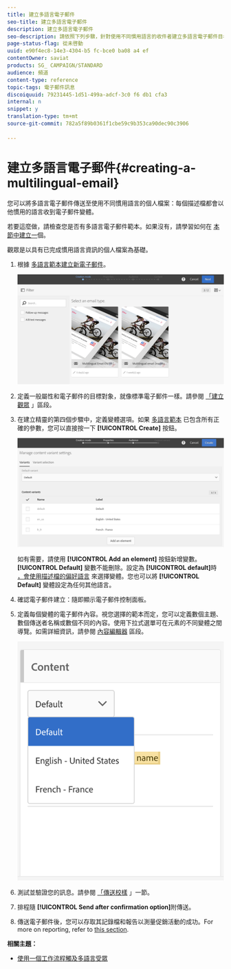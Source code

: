 ```yaml
---
title: 建立多語言電子郵件
seo-title: 建立多語言電子郵件
description: 建立多語言電子郵件
seo-description: 請依照下列步驟，針對使用不同慣用語言的收件者建立多語言電子郵件目標。
page-status-flag: 從未啓動
uuid: e90f4ec8-14e3-4304-b5 fc-bce0 ba08 a4 ef
contentOwner: saviat
products: SG_ CAMPAIGN/STANDARD
audience: 頻道
content-type: reference
topic-tags: 電子郵件訊息
discoiquuid: 79231445-1d51-499a-adcf-3c0 f6 db1 cfa3
internal: n
snippet: y
translation-type: tm+mt
source-git-commit: 782a5f89b0361f1cbe59c9b353ca90dec90c3906

---
```



# 建立多語言電子郵件{#creating-a-multilingual-email}

您可以將多語言電子郵件傳送至使用不同慣用語言的個人檔案：每個描述檔都會以他慣用的語言收到電子郵件變體。

若要這麼做，請檢查您是否有多語言電子郵件範本。如果沒有，請學習如何在 [本節中建立一](../../start/using/creating-a-multilingual-template.md)個。

觀眾是以具有已完成慣用語言資訊的個人檔案為基礎。

1. 根據 [多語言範本建立新電子郵件](../../start/using/creating-a-multilingual-template.md)。

   ![](assets/multi_create1.png)

1. 定義一般屬性和電子郵件的目標對象，就像標準電子郵件一樣。請參閱 [「建立觀眾](../../audiences/using/creating-audiences.md) 」區段。
1. 在建立精靈的第四個步驟中，定義變體選項。如果 [多語言範本](../../start/using/creating-a-multilingual-template.md) 已包含所有正確的參數，您可以直接按一下 **[!UICONTROL Create]** 按鈕。

   ![](assets/multi_create4.png)

   如有需要，請使用 **[!UICONTROL Add an element]** 按鈕新增變數。**[!UICONTROL Default]** 變數不能刪除。設定為 **[!UICONTROL default]**&#x200B;時 [，會使用描述檔的偏好語言](../../audiences/using/creating-profiles.md) 來選擇變體。您也可以將 **[!UICONTROL Default]** 變體設定為任何其他語言。

1. 確認電子郵件建立：隨即顯示電子郵件控制面板。
1. 定義每個變體的電子郵件內容。視您選擇的範本而定，您可以定義數個主題、數個傳送者名稱或數個不同的內容。使用下拉式選單可在元素的不同變體之間導覽。如需詳細資訊，請參閱 [內容編輯器](../../designing/using/about-email-content-design.md) 區段。

   ![](assets/multi_selectcontent.png)

1. 測試並驗證您的訊息。請參閱 [「傳送校樣](../../sending/using/managing-test-profiles-and-sending-proofs.md#sending-proofs) 」一節。
1. 排程隨 **[!UICONTROL Send after confirmation option]**&#x200B;附傳送。
1. 傳送電子郵件後，您可以存取其記錄檔和報告以測量促銷活動的成功。For more on reporting, refer to [this section](../../reporting/using/about-dynamic-reports.md).

**相關主題：**

* [使用一個工作流程觸及多語言受眾](https://helpx.adobe.com/campaign/kb/simplify-campaign-management.html#Engageyourcustomersateverystep)
